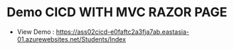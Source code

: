 # Demo CICD WITH MVC RAZOR PAGE
- View Demo : https://ass02cicd-e0faftc2a3fja7ab.eastasia-01.azurewebsites.net/Students/Index
